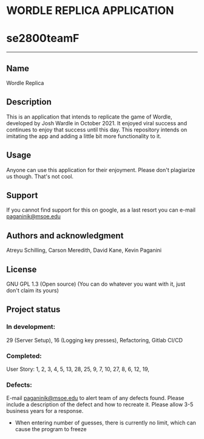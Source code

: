 # WORDLE REPLICA APPLICATION

# se2800teamF





***




## Name
Wordle Replica

## Description
This is an application that intends to replicate the game of Wordle, developed by Josh Wardle in October 2021. It enjoyed viral success and continues to enjoy that success until this day. This repository intends on imitating the app and adding a little bit more functionality to it.


## Usage
Anyone can use this application for their enjoyment. Please don't plagiarize us though. That's not cool.

## Support
If you cannot find support for this on google, as a last resort you can e-mail paganinik@msoe.edu


## Authors and acknowledgment
Atreyu Schilling, Carson Meredith, David Kane, Kevin Paganini

## License
GNU GPL 1.3 (Open source) 
(You can do whatever you want with it, just don't claim its yours)

## Project status
### In development:
29 (Server Setup), 16 (Logging key presses), Refactoring, Gitlab CI/CD


### Completed:
User Story:
1, 2, 3, 4, 5, 13, 28, 25, 9, 7, 10, 27, 8, 6, 12, 19, 

### Defects:
E-mail paganinik@msoe.edu to alert team of any defects found.
Please include a description of the defect and how to recreate it.
Please allow 3-5 business years for a response.

- When entering number of guesses, there is currently no limit, which can cause the program to freeze
